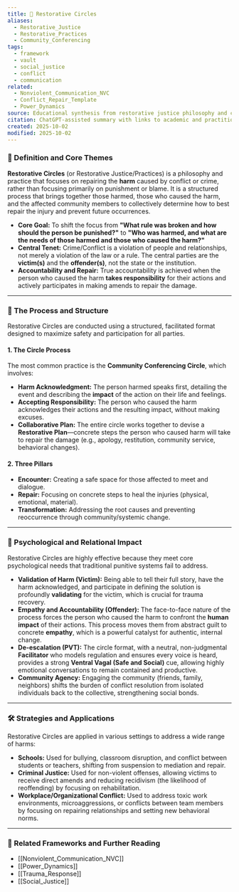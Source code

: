 ```yaml
---
title: 🔄 Restorative Circles
aliases:
  - Restorative_Justice
  - Restorative_Practices
  - Community_Conferencing
tags:
  - framework
  - vault
  - social_justice
  - conflict
  - communication
related:
  - Nonviolent_Communication_NVC
  - Conflict_Repair_Template
  - Power_Dynamics
source: Educational synthesis from restorative justice philosophy and community practice models
citation: ChatGPT-assisted summary with links to academic and practitioner materials
created: 2025-10-02
modified: 2025-10-02
---
```

### 🧩 Definition and Core Themes

**Restorative Circles** (or Restorative Justice/Practices) is a philosophy and practice that focuses on repairing the **harm** caused by conflict or crime, rather than focusing primarily on punishment or blame. It is a structured process that brings together those harmed, those who caused the harm, and the affected community members to collectively determine how to best repair the injury and prevent future occurrences.

-   **Core Goal:** To shift the focus from **"What rule was broken and how should the person be punished?"** to **"Who was harmed, and what are the needs of those harmed and those who caused the harm?"**
-   **Central Tenet:** Crime/Conflict is a violation of people and relationships, not merely a violation of the law or a rule. The central parties are the **victim(s)** and the **offender(s)**, not the state or the institution.
-   **Accountability and Repair:** True accountability is achieved when the person who caused the harm **takes responsibility** for their actions and actively participates in making amends to repair the damage.

---

### 🌿 The Process and Structure

Restorative Circles are conducted using a structured, facilitated format designed to maximize safety and participation for all parties.

#### 1. The Circle Process
The most common practice is the **Community Conferencing Circle**, which involves:
-   **Harm Acknowledgment:** The person harmed speaks first, detailing the event and describing the **impact** of the action on their life and feelings.
-   **Accepting Responsibility:** The person who caused the harm acknowledges their actions and the resulting impact, without making excuses.
-   **Collaborative Plan:** The entire circle works together to devise a **Restorative Plan**—concrete steps the person who caused harm will take to repair the damage (e.g., apology, restitution, community service, behavioral changes).

#### 2. Three Pillars
-   **Encounter:** Creating a safe space for those affected to meet and dialogue.
-   **Repair:** Focusing on concrete steps to heal the injuries (physical, emotional, material).
-   **Transformation:** Addressing the root causes and preventing reoccurrence through community/systemic change.

---

### 🧠 Psychological and Relational Impact

Restorative Circles are highly effective because they meet core psychological needs that traditional punitive systems fail to address.

-   **Validation of Harm (Victim):** Being able to tell their full story, have the harm acknowledged, and participate in defining the solution is profoundly **validating** for the victim, which is crucial for trauma recovery.
-   **Empathy and Accountability (Offender):** The face-to-face nature of the process forces the person who caused the harm to confront the **human impact** of their actions. This process moves them from abstract guilt to concrete **empathy**, which is a powerful catalyst for authentic, internal change.
-   **De-escalation (PVT):** The circle format, with a neutral, non-judgmental **Facilitator** who models regulation and ensures every voice is heard, provides a strong **Ventral Vagal (Safe and Social)** cue, allowing highly emotional conversations to remain contained and productive.
-   **Community Agency:** Engaging the community (friends, family, neighbors) shifts the burden of conflict resolution from isolated individuals back to the collective, strengthening social bonds.

---

### 🛠️ Strategies and Applications

Restorative Circles are applied in various settings to address a wide range of harms:

-   **Schools:** Used for bullying, classroom disruption, and conflict between students or teachers, shifting from suspension to mediation and repair.
-   **Criminal Justice:** Used for non-violent offenses, allowing victims to receive direct amends and reducing recidivism (the likelihood of reoffending) by focusing on rehabilitation.
-   **Workplace/Organizational Conflict:** Used to address toxic work environments, microaggressions, or conflicts between team members by focusing on repairing relationships and setting new behavioral norms.

---

### 🔗 Related Frameworks and Further Reading

-   [[Nonviolent_Communication_NVC]]
-   [[Power_Dynamics]]
-   [[Trauma_Response]]
-   [[Social_Justice]]